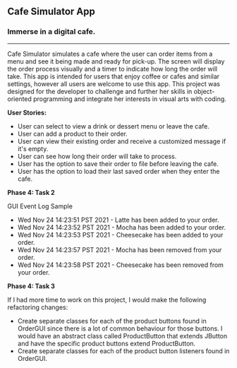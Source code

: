 ## Cafe Simulator App

### Immerse in a digital cafe.

---

Cafe Simulator simulates a cafe where the user can order items from a menu
and see it being made and ready for pick-up. The screen will display the order process
visually and a timer to indicate how long the order will take. This app is intended
for users that enjoy coffee or cafes and similar settings, however all users are welcome
to use this app. This project was designed for the developer to challenge and further her 
skills in object-oriented programming and integrate her interests in visual arts with coding.

**User Stories:**
- User can select to view a drink or dessert menu or leave the cafe.
- User can add a product to their order.
- User can view their existing order and receive a customized message if it's empty.
- User can see how long their order will take to process.
- User has the option to save their order to file before leaving the cafe.
- User has the option to load their last saved order when they enter the cafe.

**Phase 4: Task 2**

GUI Event Log Sample

- Wed Nov 24 14:23:51 PST 2021 - Latte has been added to your order.
- Wed Nov 24 14:23:52 PST 2021 - Mocha has been added to your order.
- Wed Nov 24 14:23:53 PST 2021 - Cheesecake has been added to your order.
- Wed Nov 24 14:23:57 PST 2021 - Mocha has been removed from your order.
- Wed Nov 24 14:23:58 PST 2021 - Cheesecake has been removed from your order.

**Phase 4: Task 3**

If I had more time to work on this project, I would make the following refactoring changes:
- Create separate classes for each of the product buttons found in OrderGUI since there is a lot of common behaviour for those buttons. I would have an abstract class called ProductButton that extends JButton and have the specific product buttons extend ProductButton. 
- Create separate classes for each of the product button listeners found in OrderGUI.